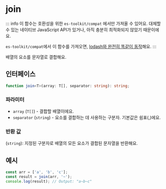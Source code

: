 # join

::: info
이 함수는 호환성을 위한 `es-toolkit/compat` 에서만 가져올 수 있어요. 대체할 수 있는 네이티브 JavaScript API가 있거나, 아직 충분히 최적화되지 않았기 때문이에요.

`es-toolkit/compat`에서 이 함수를 가져오면, [lodash와 완전히 똑같이 동작](../../../compatibility.md)해요.
:::

배열의 요소를 문자열로 결합해요.

## 인터페이스

```typescript
function join<T>(array: T[], separator: string): string;
```

### 파라미터

- `array` (`T[]`) - 결합할 배열이에요.
- `separator` (`string`) - 요소를 결합하는 데 사용하는 구분자. 기본값은 쉼표(,)에요.

### 반환 값

(`string`): 지정된 구분자로 배열의 모든 요소가 결합된 문자열을 반환해요.

## 예시

```typescript
const arr = ['a', 'b', 'c'];
const result = join(arr, '~');
console.log(result); // Output: "a~b~c"
```
